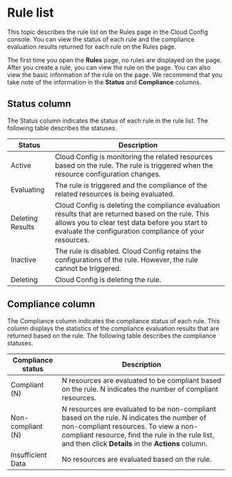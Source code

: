 # Rule list

This topic describes the rule list on the Rules page in the Cloud Config console. You can view the status of each rule and the compliance evaluation results returned for each rule on the Rules page.

The first time you open the **Rules** page, no rules are displayed on the page. After you create a rule, you can view the rule on the page. You can also view the basic information of the rule on the page. We recommend that you take note of the information in the **Status** and **Compliance** columns.

## Status column

The Status column indicates the status of each rule in the rule list. The following table describes the statuses.

|Status|Description|
|------|-----------|
|Active|Cloud Config is monitoring the related resources based on the rule. The rule is triggered when the resource configuration changes.|
|Evaluating|The rule is triggered and the compliance of the related resources is being evaluated.|
|Deleting Results|Cloud Config is deleting the compliance evaluation results that are returned based on the rule. This allows you to clear test data before you start to evaluate the configuration compliance of your resources.|
|Inactive|The rule is disabled. Cloud Config retains the configurations of the rule. However, the rule cannot be triggered.|
|Deleting|Cloud Config is deleting the rule.|

## Compliance column

The Compliance column indicates the compliance status of each rule. This column displays the statistics of the compliance evaluation results that are returned based on the rule. The following table describes the compliance statuses.

|Compliance status|Description|
|-----------------|-----------|
|Compliant \(N\)|N resources are evaluated to be compliant based on the rule. N indicates the number of compliant resources.|
|Non-compliant \(N\)|N resources are evaluated to be non-compliant based on the rule. N indicates the number of non-compliant resources. To view a non-compliant resource, find the rule in the rule list, and then click **Details** in the **Actions** column.|
|Insufficient Data|No resources are evaluated based on the rule.|

